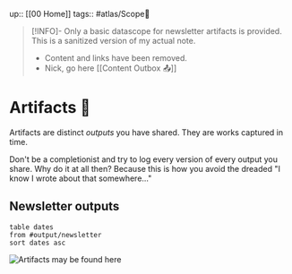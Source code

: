 up:: [[00 Home]]
tags:: #atlas/Scope🔬

> [!INFO]-  Only a basic datascope for newsletter artifacts is provided.
> This is a sanitized version of my actual note. 
> 
> - Content and links have been removed.
> - Nick, go here [[Content Outbox 📤]] 

# Artifacts 💠
Artifacts are distinct *outputs* you have shared. They are works captured in time. 

Don't be a completionist and try to log every version of every output you share. Why do it at all then? Because this is how you avoid the dreaded "I know I wrote about that somewhere..."

## Newsletter outputs
```dataview
table dates
from #output/newsletter 
sort dates asc
```


![Artifacts may be found here](https://images.unsplash.com/photo-1591566096998-b66a4a738399?ixlib=rb-1.2.1&ixid=MnwxMjA3fDB8MHxwaG90by1wYWdlfHx8fGVufDB8fHx8&auto=format&fit=crop&w=2748&q=80)